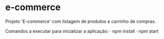 # e-commerce

Projeto 'E-commerce' com listagem de produtos e carrinho de compras.

Comandos a executar para inicializar a aplicação:
· npm install
· npm start
